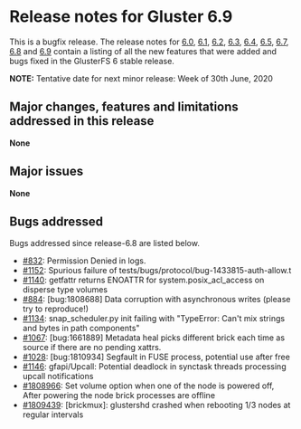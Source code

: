 # Release notes for Gluster 6.9

This is a bugfix release. The release notes for [6.0](6.0.md), [6.1](6.1.md),
[6.2](6.2.md), [6.3](6.3.md), [6.4](6.4.md), [6.5](6.5.md), [6.7](6.7.md),
[6.8](6.8.md) and [6.9](6.9.md)
contain a listing of all the new features that were added
and bugs fixed in the GlusterFS 6 stable release.

**NOTE:** Tentative date for next minor release: Week of 30th June, 2020

## Major changes, features and limitations addressed in this release

**None**

## Major issues

**None**

## Bugs addressed

Bugs addressed since release-6.8 are listed below.

- [#832](https://github.com/gluster/glusterfs/issues/832): Permission Denied in logs.
- [#1152](https://github.com/gluster/glusterfs/issues/1152): Spurious failure of tests/bugs/protocol/bug-1433815-auth-allow.t
- [#1140](https://github.com/gluster/glusterfs/issues/1140): getfattr returns ENOATTR for system.posix_acl_access on disperse type volumes
- [#884](https://github.com/gluster/glusterfs/issues/884): [bug:1808688] Data corruption with asynchronous writes (please try to reproduce!)
- [#1134](https://github.com/gluster/glusterfs/issues/1134): snap_scheduler.py init failing with "TypeError: Can't mix strings and bytes in path components"
- [#1067](https://github.com/gluster/glusterfs/issues/1067): [bug:1661889] Metadata heal picks different brick each time as source if there are no pending xattrs.
- [#1028](https://github.com/gluster/glusterfs/issues/1028): [bug:1810934] Segfault in FUSE process, potential use after free
- [#1146](https://github.com/gluster/glusterfs/issues/1146): gfapi/Upcall: Potential deadlock in synctask threads processing upcall notifications
- [#1808966](https://bugzilla.redhat.com/1808966): Set volume option when one of the node is powered off, After powering the node brick processes are offline
- [#1809439](https://bugzilla.redhat.com/1809439): [brickmux]: glustershd crashed when rebooting 1/3 nodes at regular intervals
